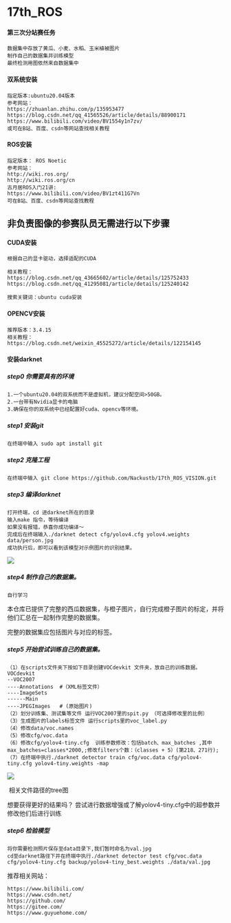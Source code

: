 # 17th_ROS

#### 第三次分站赛任务
```
数据集中存放了黄瓜、小麦、水稻、玉米植被图片
制作自己的数据集并训练模型
最终检测用图依然来自数据集中
```



#### 双系统安装

```
指定版本:ubuntu20.04版本
参考网站：
https://zhuanlan.zhihu.com/p/135953477
https://blog.csdn.net/qq_41565526/article/details/88900171
https://www.bilibili.com/video/BV1554y1n7zv/
或可在B站、百度、csdn等网站查找相关教程
```



#### ROS安装

```
指定版本： ROS Noetic
参考网站：
http://wiki.ros.org/    				 
http://wiki.ros.org/cn
古月居ROS入门21讲:
https://www.bilibili.com/video/BV1zt411G7Vn
可在B站、百度、csdn等网站查找教程
```





## 非负责图像的参赛队员无需进行以下步骤



#### CUDA安装

```
根据自己的显卡驱动，选择适配的CUDA

相关教程：
https://blog.csdn.net/qq_43665602/article/details/125752433
https://blog.csdn.net/qq_41295081/article/details/125240142
		
搜索关键词：ubuntu cuda安装
```



#### OPENCV安装

```
推荐版本：3.4.15
相关教程：https://blog.csdn.net/weixin_45525272/article/details/122154145
```





#### 安装darknet

##### step0 你需要具有的环境

```
1.一个ubuntu20.04的双系统而不是虚拟机，建议分配空间>50GB。
2.一台带有Nvidia显卡的电脑
3.确保在你的双系统中已经配置好cuda、opencv等环境。
```

##### step1 安装git

```
在终端中输入 sudo apt install git
```

##### step2 克隆工程

```
在终端中输入 git clone https://github.com/Nackustb/17th_ROS_VISION.git
```

##### step3 编译darknet

```
打开终端，cd 进darknet所在的目录
输入make 指令，等待编译
如果没有报错，恭喜你成功编译～
完成后在终端输入./darknet detect cfg/yolov4.cfg yolov4.weights data/person.jpg
成功执行后，即可以看到该模型对示例图片的识别结果。
```

![](https://nack-1316646329.cos.ap-nanjing.myqcloud.com/predictions.jpg)

##### step4 制作自己的数据集。

```
自行学习
```

本仓库已提供了完整的西瓜数据集，与橙子图片，自行完成橙子图片的标定，并将他们汇总在一起制作完整的数据集。

完整的数据集应包括图片与对应的标签。

##### step5 开始尝试训练自己的数据集。

```
（1）在scripts文件夹下按如下目录创建VOCdevkit 文件夹，放自己的训练数据。
VOCdevkit
--VOC2007
----Annotations  #（XML标签文件）
----ImageSets
------Main
----JPEGImages   # (原始图片)
（2）划分训练集、测试集等文件 运行VOC2007里的spit.py （可选择修改里的比例）
（3）生成图片的labels标签文件 运行scripts里的voc_label.py 
（4）修改data/voc.names
（5）修改cfg/voc.data
（6）修改cfg/yolov4-tiny.cfg  训练参数修改：包括batch、max_batches ,其中max_batches=classes*2000,;修改filters个数：（classes + 5）(第218、271行);
（7）在终端中执行./darknet detector train cfg/voc.data cfg/yolov4-tiny.cfg yolov4-tiny.weights -map 
```

![](https://nack-1316646329.cos.ap-nanjing.myqcloud.com/微信图片_20231015204437.png)

​																	        相关文件路径的tree图

想要获得更好的结果吗？ 尝试进行数据增强或了解yolov4-tiny.cfg中的超参数并修改他们后进行训练

##### step6 检验模型

```
将你需要检测照片保存至data目录下,我们暂时命名为val.jpg
cd至darknet路径下并在终端中执行./darknet detector test cfg/voc.data cfg/yolov4-tiny.cfg backup/yolov4-tiny_best.weights ./data/val.jpg
```





推荐相关网站：

```
https://www.bilibili.com/
https://www.csdn.net/
https://github.com/    
https://gitee.com/
https://www.guyuehome.com/
```


